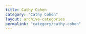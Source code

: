 ```yaml
---
title: Cathy Cohen
category: "Cathy Cohen"
layout: archive-categories
permalink: "category/cathy-cohen"
---
```

